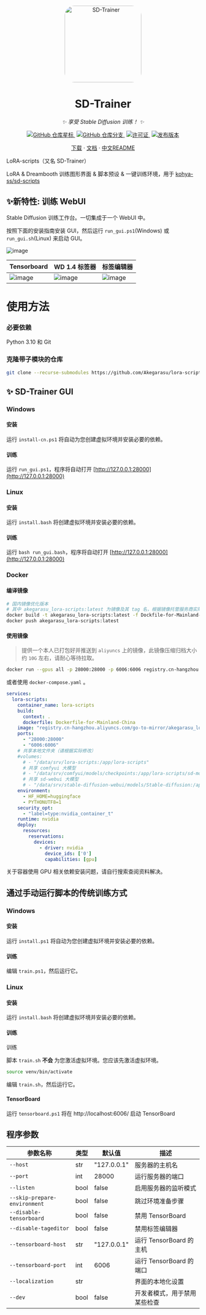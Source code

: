 <div align="center">

<img src="https://github.com/Akegarasu/lora-scripts/assets/36563862/3b177f4a-d92a-4da4-85c8-a0d163061a40" width="200" height="200" alt="SD-Trainer" style="border-radius: 25px">

# SD-Trainer

_✨ 享受 Stable Diffusion 训练！ ✨_

</div>

<p align="center">
  <a href="https://github.com/Akegarasu/lora-scripts" style="margin: 2px;">
    <img alt="GitHub 仓库星标" src="https://img.shields.io/github/stars/Akegarasu/lora-scripts">
  </a>
  <a href="https://github.com/Akegarasu/lora-scripts" style="margin: 2px;">
    <img alt="GitHub 仓库分支" src="https://img.shields.io/github/forks/Akegarasu/lora-scripts">
  </a>
  <a href="https://raw.githubusercontent.com/Akegarasu/lora-scripts/master/LICENSE" style="margin: 2px;">
    <img src="https://img.shields.io/github/license/Akegarasu/lora-scripts" alt="许可证">
  </a>
  <a href="https://github.com/Akegarasu/lora-scripts/releases" style="margin: 2px;">
    <img src="https://img.shields.io/github/v/release/Akegarasu/lora-scripts?color=blueviolet&include_prereleases" alt="发布版本">
  </a>
</p>

<p align="center">
  <a href="https://github.com/Akegarasu/lora-scripts/releases">下载</a>
  ·
  <a href="https://github.com/Akegarasu/lora-scripts/blob/main/README.md">文档</a>
  ·
  <a href="https://github.com/Akegarasu/lora-scripts/blob/main/README-zh.md">中文README</a>
</p>

LoRA-scripts（又名 SD-Trainer）

LoRA & Dreambooth 训练图形界面 & 脚本预设 & 一键训练环境，用于 [kohya-ss/sd-scripts](https://github.com/kohya-ss/sd-scripts.git)

## ✨新特性: 训练 WebUI

Stable Diffusion 训练工作台。一切集成于一个 WebUI 中。

按照下面的安装指南安装 GUI，然后运行 `run_gui.ps1`(Windows) 或 `run_gui.sh`(Linux) 来启动 GUI。

![image](https://github.com/Akegarasu/lora-scripts/assets/36563862/d3fcf5ad-fb8f-4e1d-81f9-c903376c19c6)

| Tensorboard | WD 1.4 标签器 | 标签编辑器 |
| ------------ | ------------ | ------------ |
| ![image](https://github.com/Akegarasu/lora-scripts/assets/36563862/b2ac5c36-3edf-43a6-9719-cb00b757fc76) | ![image](https://github.com/Akegarasu/lora-scripts/assets/36563862/9504fad1-7d77-46a7-a68f-91fbbdbc7407) | ![image](https://github.com/Akegarasu/lora-scripts/assets/36563862/4597917b-caa8-4e90-b950-8b01738996f2) |


# 使用方法

### 必要依赖

Python 3.10 和 Git

### 克隆带子模块的仓库

```sh
git clone --recurse-submodules https://github.com/Akegarasu/lora-scripts
```

## ✨ SD-Trainer GUI

### Windows

#### 安装

运行 `install-cn.ps1` 将自动为您创建虚拟环境并安装必要的依赖。 

#### 训练

运行 `run_gui.ps1`，程序将自动打开 [http://127.0.0.1:28000](http://127.0.0.1:28000)

### Linux

#### 安装

运行 `install.bash` 将创建虚拟环境并安装必要的依赖。

#### 训练

运行 `bash run_gui.bash`，程序将自动打开 [http://127.0.0.1:28000](http://127.0.0.1:28000)

### Docker

#### 编译镜像

```bash
# 国内镜像优化版本
# 其中 akegarasu_lora-scripts:latest 为镜像及其 tag 名，根据镜像托管服务商实际进行修改
docker build -t akegarasu_lora-scripts:latest -f Dockfile-for-Mainland-China .
docker push akegarasu_lora-scripts:latest
```

#### 使用镜像

> 提供一个本人已打包好并推送到 `aliyuncs` 上的镜像，此镜像压缩归档大小约 `10G` 左右，请耐心等待拉取。

```bash
docker run --gpus all -p 28000:28000 -p 6006:6006 registry.cn-hangzhou.aliyuncs.com/go-to-mirror/akegarasu_lora-scripts:latest 
```

或者使用 `docker-compose.yaml` 。

```yaml
services:
  lora-scripts:
    container_name: lora-scripts
    build:
      context: .
      dockerfile: Dockerfile-for-Mainland-China
    image: "registry.cn-hangzhou.aliyuncs.com/go-to-mirror/akegarasu_lora-scripts:latest"
    ports:
      - "28000:28000"
      - "6006:6006"  
    # 共享本地文件夹（请根据实际修改）
    #volumes:
      # - "/data/srv/lora-scripts:/app/lora-scripts"
      # 共享 comfyui 大模型
      # - "/data/srv/comfyui/models/checkpoints:/app/lora-scripts/sd-models/comfyui"
      # 共享 sd-webui 大模型
      # - "/data/srv/stable-diffusion-webui/models/Stable-diffusion:/app/lora-scripts/sd-models/sd-webui"
    environment:
      - HF_HOME=huggingface
      - PYTHONUTF8=1
    security_opt:
      - "label=type:nvidia_container_t"
    runtime: nvidia
    deploy:
      resources:
        reservations:
          devices:
            - driver: nvidia
              device_ids: ['0']
              capabilities: [gpu]
```
 
关于容器使用 GPU 相关依赖安装问题，请自行搜索查阅资料解决。

## 通过手动运行脚本的传统训练方式

### Windows

#### 安装

运行 `install.ps1` 将自动为您创建虚拟环境并安装必要的依赖。

#### 训练

编辑 `train.ps1`，然后运行它。

### Linux

#### 安装

运行 `install.bash` 将创建虚拟环境并安装必要的依赖。

#### 训练

训练

脚本 `train.sh` **不会** 为您激活虚拟环境。您应该先激活虚拟环境。

```sh
source venv/bin/activate
```

编辑 `train.sh`，然后运行它。

#### TensorBoard

运行 `tensorboard.ps1` 将在 http://localhost:6006/ 启动 TensorBoard

## 程序参数

| 参数名称                     | 类型  | 默认值       | 描述                                            |
|------------------------------|-------|--------------|-------------------------------------------------|
| `--host`                     | str   | "127.0.0.1"  | 服务器的主机名                                  |
| `--port`                     | int   | 28000        | 运行服务器的端口                                |
| `--listen`                   | bool  | false        | 启用服务器的监听模式                            |
| `--skip-prepare-environment` | bool  | false        | 跳过环境准备步骤                                |
| `--disable-tensorboard`      | bool  | false        | 禁用 TensorBoard                                |
| `--disable-tageditor`        | bool  | false        | 禁用标签编辑器                                  |
| `--tensorboard-host`         | str   | "127.0.0.1"  | 运行 TensorBoard 的主机                         |
| `--tensorboard-port`         | int   | 6006         | 运行 TensorBoard 的端口                          |
| `--localization`             | str   |              | 界面的本地化设置                                |
| `--dev`                      | bool  | false        | 开发者模式，用于禁用某些检查                     |
